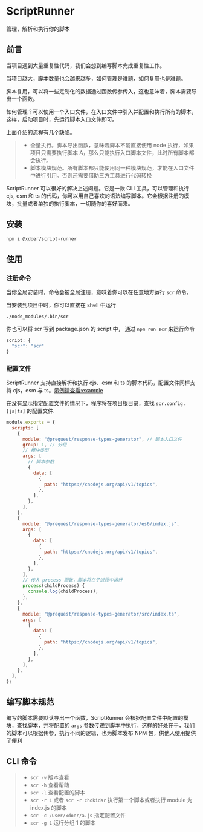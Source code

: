 # ScriptRunner

管理，解析和执行你的脚本

## 前言

当项目遇到大量重复性代码，我们会想到编写脚本完成重复性工作。

当项目越大，脚本数量也会越来越多，如何管理是难题，如何复用也是难题。

脚本复用，可以将一些定制化的数据通过函数传参传入，这也意味着，脚本需要导出一个函数。

如何管理？可以使用一个入口文件，在入口文件中引入并配置和执行所有的脚本，这样，启动项目时，先运行脚本入口文件即可。

上面介绍的流程有几个缺陷。

> - 全量执行。脚本导出函数，意味着脚本不能直接使用 node 执行，如果项目只需要执行脚本 A，那么只能执行入口脚本文件，此时所有脚本都会执行。
> - 脚本模块规范。所有脚本都只能使用同一种模块规范，才能在入口文件中进行引用。否则还需要借助三方工具进行代码转换

ScriptRunner 可以很好的解决上述问题。它是一款 CLI 工具，可以管理和执行 cjs, esm 和 ts 的代码，你可以用自己喜欢的语法编写脚本。它会根据注册的模块，批量或者单独的执行脚本，一切随你的喜好而来。

## 安装

```bash
npm i @xdoer/script-runner
```

## 使用

### 注册命令

当你全局安装时，命令会被全局注册，意味着你可以在任意地方运行 `scr` 命令。

当安装到项目中时，你可以直接在 shell 中运行

```bash
./node_modules/.bin/scr
```

你也可以将 scr 写到 package.json 的 script 中， 通过 `npm run scr` 来运行命令

```ts
script: {
  "scr": "scr"
}
```

### 配置文件

ScriptRunner 支持直接解析和执行 cjs、esm 和 ts 的脚本代码，配置文件同样支持 cjs，esm 与 ts。[示例请查看:example](example/README.md)

在没有显示指定配置文件的情况下，程序将在项目根目录，查找 `scr.config.[js|ts]` 的配置文件.

```js
module.exports = {
  scripts: [
    {
      module: "@prequest/response-types-generator", // 脚本入口文件
      group: 1, // 分组
      // 模块类型
      args: [
        // 脚本参数
        {
          data: [
            {
              path: "https://cnodejs.org/api/v1/topics",
            },
          ],
        },
      ],
    },
    {
      module: "@prequest/response-types-generator/es6/index.js",
      args: [
        {
          data: [
            {
              path: "https://cnodejs.org/api/v1/topics",
            },
          ],
        },
      ],
      // 传入 process 函数，脚本将在子进程中运行
      process(childProcess) {
        console.log(childProcess);
      },
    },
    {
      module: "@prequest/response-types-generator/src/index.ts",
      args: [
        {
          data: [
            {
              path: "https://cnodejs.org/api/v1/topics",
            },
          ],
        },
      ],
    },
  ],
};
```

## 编写脚本规范

编写的脚本需要默认导出一个函数，ScriptRunner 会根据配置文件中配置的模块，查找脚本，并将配置的 `args` 参数传递到脚本中执行。这样的好处在于，我们的脚本可以根据传参，执行不同的逻辑，也为脚本发布 NPM 包，供他人使用提供了便利

## CLI 命令

> - `scr -v` 版本查看
> - `scr -h` 查看帮助
> - `scr -l` 查看配置的脚本
> - `scr -r 1` 或者 `scr -r chokidar` 执行第一个脚本或者执行 module 为 index.js 的脚本
> - `scr -c /User/xdoer/a.js` 指定配置文件
> - `scr -g 1` 运行分组 1 的脚本
